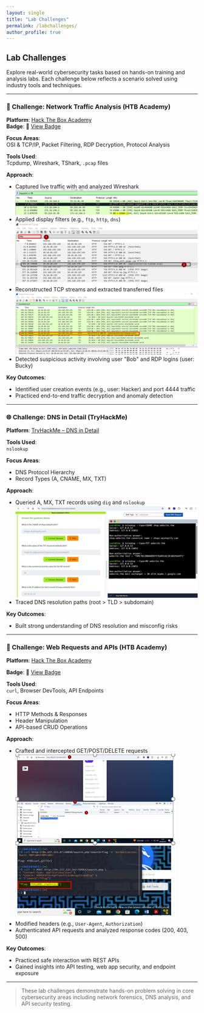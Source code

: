 ```yaml
---
layout: single
title: "Lab Challenges"
permalink: /labchallenges/
author_profile: true
---
```


## Lab Challenges

Explore real-world cybersecurity tasks based on hands-on training and analysis labs. Each challenge below reflects a scenario solved using industry tools and techniques.

---

### 🧪 Challenge: Network Traffic Analysis (HTB Academy)

**Platform**: [Hack The Box Academy](https://academy.hackthebox.com/)  
**Badge**: 🏅 [View Badge](https://academy.hackthebox.com/achievement/1918558/81)

**Focus Areas**:  
OSI & TCP/IP, Packet Filtering, RDP Decryption, Protocol Analysis

**Tools Used**:  
Tcpdump, Wireshark, TShark, `.pcap` files

**Approach**:  
- Captured live traffic with and analyzed Wireshark  
  ![](assets/images/1.png)  
- Applied display filters (e.g., `ftp`, `http`, `dns`)  
  ![](assets/images/2.png)  
- Reconstructed TCP streams and extracted transferred files  
  ![](assets/images/3.png)  
- Detected suspicious activity involving user "Bob" and RDP logins (user: Bucky)

**Key Outcomes**:  
- Identified user creation events (e.g., user: Hacker) and port 4444 traffic  
- Practiced end-to-end traffic decryption and anomaly detection

---

### 🌐 Challenge: DNS in Detail (TryHackMe)

**Platform**: [TryHackMe – DNS in Detail](https://tryhackme.com/room/dnsindetail)

**Tools Used**:  
`nslookup`

**Focus Areas**:  
- DNS Protocol Hierarchy  
- Record Types (A, CNAME, MX, TXT)  


**Approach**:  
- Queried A, MX, TXT records using `dig` and `nslookup`  
  ![](/assets/images/4.png)  
- Traced DNS resolution paths (root > TLD > subdomain)  


**Key Outcomes**:  
- Built strong understanding of DNS resolution and misconfig risks  

---

### 🔗 Challenge: Web Requests and APIs (HTB Academy)

**Platform**: [Hack The Box Academy](https://academy.hackthebox.com/)

**Badge**: 🏅 [View Badge](https://academy.hackthebox.com/achievement/badge/cb163662-43a1-11f0-bcfdbea50ffe6cb4)

**Tools Used**:  
`curl`, Browser DevTools, API Endpoints

**Focus Areas**:  
- HTTP Methods & Responses  
- Header Manipulation  
- API-based CRUD Operations

**Approach**:  
- Crafted and intercepted GET/POST/DELETE requests  
  ![](/assets/images/5.png)  
- Modified headers (e.g., `User-Agent`, `Authorization`)  
- Authenticated API requests and analyzed response codes (200, 403, 500)

**Key Outcomes**:  
- Practiced safe interaction with REST APIs  
- Gained insights into API testing, web app security, and endpoint exposure

---

> These lab challenges demonstrate hands-on problem solving in core cybersecurity areas including network forensics, DNS analysis, and API security testing.
